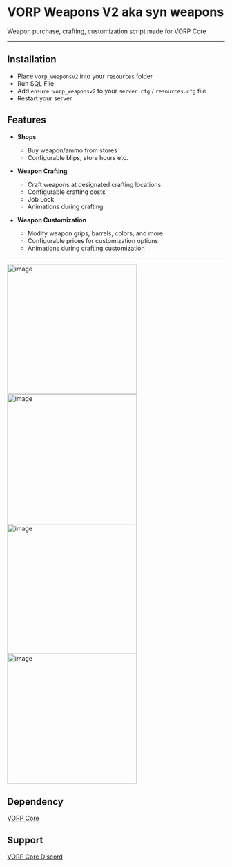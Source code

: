 # VORP Weapons V2 aka syn weapons

Weapon purchase, crafting, customization script made for VORP Core

---

## Installation
- Place `vorp_weaponsv2` into your `resources` folder
- Run SQL File
- Add `ensure vorp_weaponsv2` to your `server.cfg` / `resources.cfg` file
- Restart your server

## Features
- **Shops**
    - Buy weapon/ammo from stores
    - Configurable blips, store hours etc.

- **Weapon Crafting**
    - Craft weapons at designated crafting locations
    - Configurable crafting costs
    - Job Lock
    - Animations during crafting

- **Weapon Customization**
    - Modify weapon grips, barrels, colors, and more
    - Configurable prices for customization options
    - Animations during crafting customization

---

<img width="300" alt="image" src="https://user-images.githubusercontent.com/87246847/156406255-bbe6a417-c55c-4ac4-a09f-9be3b62b5369.jpg">
<img width="300" alt="image" src="https://user-images.githubusercontent.com/87246847/156406257-982e58d3-df54-41d1-83fe-12fb13cf4eff.jpg">
<img width="300"alt="image" src="https://user-images.githubusercontent.com/87246847/156406259-f5ded173-70aa-445f-80d8-8c1ae0d3b4a2.jpg">
<img width="300" alt="image" src="https://user-images.githubusercontent.com/87246847/156406260-9c49a08d-cd8e-4c50-9cca-45328d8229dd.jpg">

## Dependency
[VORP Core](https://github.com/VORPCORE/vorp_core-lua)

## Support
[VORP Core Discord](https://discord.gg/JjNYMnDKMf)
